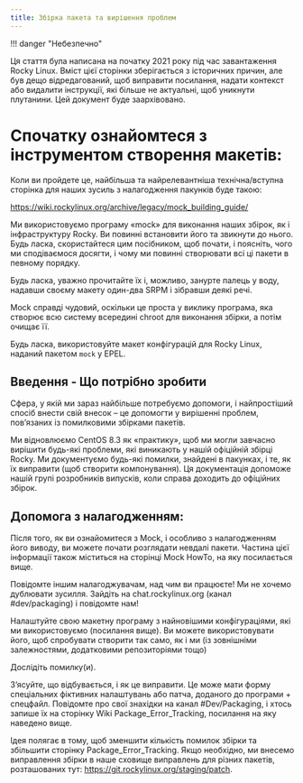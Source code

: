 ```yaml
---
title: Збірка пакета та вирішення проблем
---
```


!!! danger "Небезпечно"

Ця стаття була написана на початку 2021 року під час завантаження Rocky Linux. Вміст цієї сторінки зберігається з історичних причин, але був дещо відредагований, щоб виправити посилання, надати контекст або видалити інструкції, які більше не актуальні, щоб уникнути плутанини. Цей документ буде заархівовано.

# Спочатку ознайомтеся з інструментом створення макетів:

Коли ви пройдете це, найбільша та найрелевантніша технічна/вступна сторінка для наших зусиль з налагодження пакунків буде такою:

https://wiki.rockylinux.org/archive/legacy/mock_building_guide/

Ми використовуємо програму «mock» для виконання наших збірок, як і інфраструктуру Rocky. Ви повинні встановити його та звикнути до нього. Будь ласка, скористайтеся цим посібником, щоб почати, і поясніть, чого ми сподіваємося досягти, і чому ми повинні створювати всі ці пакети в певному порядку.

Будь ласка, уважно прочитайте їх і, можливо, занурте палець у воду, надавши своєму макету один-два SRPM і зібравши деякі речі.

Mock справді чудовий, оскільки це проста у виклику програма, яка створює всю систему всередині chroot для виконання збірки, а потім очищає її.

Будь ласка, використовуйте макет конфігурацій для Rocky Linux, наданий пакетом `mock` у EPEL.


## Введення - Що потрібно зробити

Сфера, у якій ми зараз найбільше потребуємо допомоги, і найпростіший спосіб внести свій внесок – це допомогти у вирішенні проблем, пов’язаних із помилковими збірками пакетів.

Ми відновлюємо CentOS 8.3 як «практику», щоб ми могли завчасно вирішити будь-які проблеми, які виникають у нашій офіційній збірці Rocky. Ми документуємо будь-які помилки, знайдені в пакунках, і те, як їх виправити (щоб створити компонування). Ця документація допоможе нашій групі розробників випусків, коли справа доходить до офіційних збірок.

## Допомога з налагодженням:

Після того, як ви ознайомитеся з Mock, і особливо з налагодженням його виводу, ви можете почати розглядати невдалі пакети. Частина цієї інформації також міститься на сторінці Mock HowTo, на яку посилається вище.

Повідомте іншим налагоджувачам, над чим ви працюєте! Ми не хочемо дублювати зусилля. Зайдіть на chat.rockylinux.org (канал #dev/packaging) і повідомте нам!

Налаштуйте свою макетну програму з найновішими конфігураціями, які ми використовуємо (посилання вище). Ви можете використовувати його, щоб спробувати створити так само, як і ми (із зовнішніми залежностями, додатковими репозиторіями тощо)

Дослідіть помилку(и).

З’ясуйте, що відбувається, і як це виправити. Це може мати форму спеціальних фіктивних налаштувань або патча, доданого до програми + спецфайл. Повідомте про свої знахідки на канал #Dev/Packaging, і хтось запише їх на сторінку Wiki Package_Error_Tracking, посилання на яку наведено вище.

Ідея полягає в тому, щоб зменшити кількість помилок збірки та збільшити сторінку Package_Error_Tracking. Якщо необхідно, ми внесемо виправлення збірки в наше сховище виправлень для різних пакетів, розташованих тут: https://git.rockylinux.org/staging/patch.
